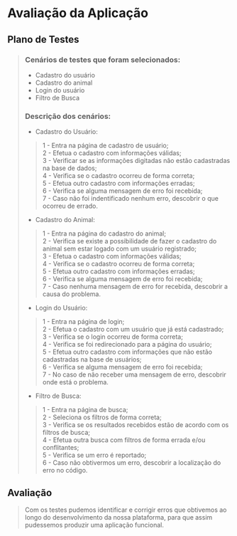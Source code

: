 # Avaliação da Aplicação

## Plano de Testes

> ### Cenários de testes que foram selecionados:
> 
> - Cadastro do usuário
> - Cadastro do animal
> - Login do usuário
> - Filtro de Busca
> 
> ### Descrição dos cenários:
> - Cadastro do Usuário:
> > 1 - Entra na página de cadastro de usuário; <br>
> > 2 - Efetua o cadastro com informações válidas; <br>
> > 3 - Verificar se as informações digitadas não estão cadastradas na base de dados; <br>
> > 4 - Verifica se o cadastro ocorreu de forma correta; <br>
> > 5 - Efetua outro cadastro com informações erradas; <br>
> > 6 - Verifica se alguma mensagem de erro foi recebida; <br>
> > 7 - Caso não foi indentificado nenhum erro, descobrir o que ocorreu de errado. <br>
> - Cadastro do Animal: 
> > 1 - Entra na página do cadastro do animal; <br>
> > 2 - Verifica se existe a possibilidade de fazer o cadastro do animal sem estar logado com um usuário registrado; <br> 
> > 3 - Efetua o cadastro com informações válidas; <br>
> > 4 - Verifica se o cadastro ocorreu de forma correta; <br>
> > 5 - Efetua outro cadastro com informações erradas; <br>
> > 6 - Verifica se alguma mensagem de erro foi recebida; <br>
> > 7 - Caso nenhuma mensagem de erro for recebida, descobrir a causa do problema. <br>
> - Login do Usuário: 
> > 1 - Entra na página de login; <br>
> > 2 - Efetua o cadastro com um usuário que já está cadastrado; <br>
> > 3 - Verifica se o login ocorreu de forma correta; <br> 
> > 4 - Verifica se foi redirecionado para a página do usuário; <br>
> > 5 - Efetua outro cadastro com informações que não estão cadastradas na base de usuários; <br>
> > 6 - Verifica se alguma mensagem de erro foi recebida; <br>
> > 7 - No caso de não receber uma mensagem de erro, descobrir onde está o problema. <br>
> - Filtro de Busca:
> > 1 - Entra na página de busca; <br>
> > 2 - Seleciona os filtros de forma correta; <br>
> > 3 - Verifica se os resultados recebidos estão de acordo com os filtros de busca; <br>
> > 4 - Efetua outra busca com filtros de forma errada e/ou conflitantes; <br>
> > 5 - Verifica se um erro é reportado; <br>
> > 6 - Caso não obtivermos um erro, descobrir a localização do erro no código.      
   


## Avaliação

> Com os testes pudemos identificar e corrigir erros que obtivemos
> ao longo do desenvolvimento da nossa plataforma, para que assim pudessemos 
> produzir uma aplicação funcional.
